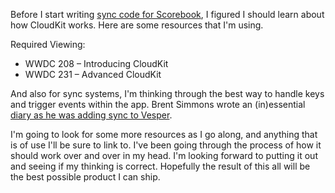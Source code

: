 Before I start writing [sync code for Scorebook](http://jsorge.net/2015/01/05/scorebook-a-look-back-and-forward/), I figured I should learn about how CloudKit works. Here are some resources that I'm using.

Required Viewing:

* WWDC 208 – Introducing CloudKit
* WWDC 231 – Advanced CloudKit


And also for sync systems, I'm thinking through the best way to handle keys and trigger events within the app. Brent Simmons wrote an (in)essential [diary as he was adding sync to Vesper](http://inessential.com/vespersyncdiary).

I'm going to look for some more resources as I go along, and anything that is of use I'll be sure to link to. I've been going through the process of how it should work over and over in my head. I'm looking forward to putting it out and seeing if my thinking is correct. Hopefully the result of this all will be the best possible product I can ship.
